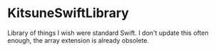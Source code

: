 # KitsuneSwiftLibrary
Library of things I wish were standard Swift. I don't update this often enough, the array extension is already obsolete.
